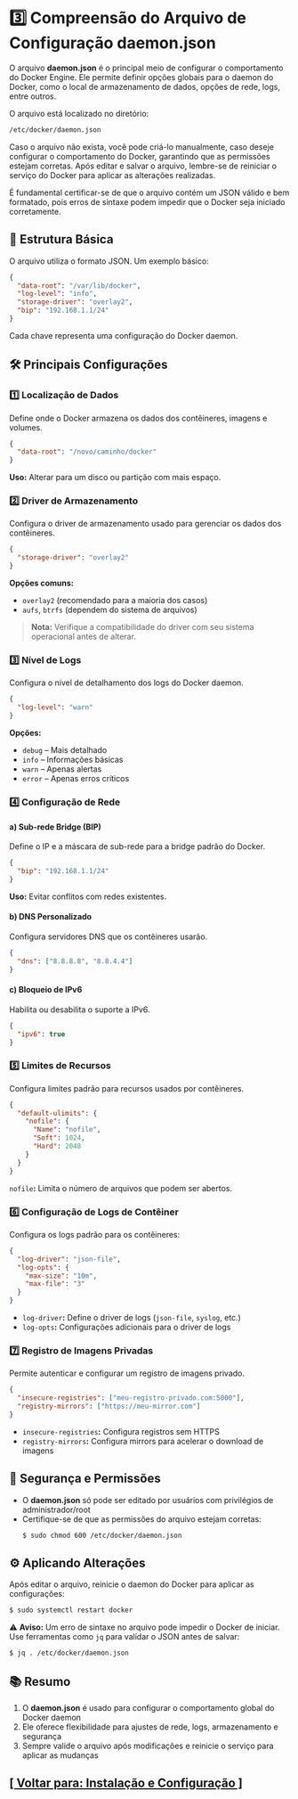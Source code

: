 # 3️⃣ Compreensão do Arquivo de Configuração **daemon.json**

O arquivo **daemon.json** é o principal meio de configurar o comportamento do Docker Engine. Ele permite definir opções globais para o daemon do Docker, como o local de armazenamento de dados, opções de rede, logs, entre outros.

O arquivo está localizado no diretório:

```Bash
/etc/docker/daemon.json
```

Caso o arquivo não exista, você pode criá-lo manualmente, caso deseje configurar o comportamento do Docker, garantindo que as permissões estejam corretas. Após editar e salvar o arquivo, lembre-se de reiniciar o serviço do Docker para aplicar as alterações realizadas.

É fundamental certificar-se de que o arquivo contém um JSON válido e bem formatado, pois erros de sintaxe podem impedir que o Docker seja iniciado corretamente.

## 🔧 Estrutura Básica

O arquivo utiliza o formato JSON. Um exemplo básico:

```JSON
{
  "data-root": "/var/lib/docker",
  "log-level": "info",
  "storage-driver": "overlay2",
  "bip": "192.168.1.1/24"
}
```

Cada chave representa uma configuração do Docker daemon.

## 🛠️ Principais Configurações

### 1️⃣ Localização de Dados

Define onde o Docker armazena os dados dos contêineres, imagens e volumes.

```JSON
{
  "data-root": "/novo/caminho/docker"
}
```

**Uso:** Alterar para um disco ou partição com mais espaço.

### 2️⃣ Driver de Armazenamento

Configura o driver de armazenamento usado para gerenciar os dados dos contêineres.

```JSON
{
  "storage-driver": "overlay2"
}
```

**Opções comuns:**  
  - `overlay2` (recomendado para a maioria dos casos)
  - `aufs`, `btrfs` (dependem do sistema de arquivos)

> **Nota:** Verifique a compatibilidade do driver com seu sistema operacional antes de alterar.

### 3️⃣ Nível de Logs

Configura o nível de detalhamento dos logs do Docker daemon.

```JSON
{
  "log-level": "warn"
}
```

**Opções:**  
  - `debug` – Mais detalhado
  - `info` – Informações básicas
  - `warn` – Apenas alertas
  - `error` – Apenas erros críticos

### 4️⃣ Configuração de Rede

#### a) Sub-rede Bridge (BIP)

Define o IP e a máscara de sub-rede para a bridge padrão do Docker.

```JSON
{
  "bip": "192.168.1.1/24"
}
```

**Uso:** Evitar conflitos com redes existentes.

#### b) DNS Personalizado

Configura servidores DNS que os contêineres usarão.

```JSON
{
  "dns": ["8.8.8.8", "8.8.4.4"]
}
```

#### c) Bloqueio de IPv6

Habilita ou desabilita o suporte a IPv6.

```JSON
{
  "ipv6": true
}
```

### 5️⃣ Limites de Recursos

Configura limites padrão para recursos usados por contêineres.

```JSON
{
  "default-ulimits": {
    "nofile": {
      "Name": "nofile",
      "Soft": 1024,
      "Hard": 2048
    }
  }
}
```

`nofile`**:** Limita o número de arquivos que podem ser abertos.

### 6️⃣ Configuração de Logs de Contêiner

Configura os logs padrão para os contêineres:

```JSON
{
  "log-driver": "json-file",
  "log-opts": {
    "max-size": "10m",
    "max-file": "3"
  }
}
```

- `log-driver`**:** Define o driver de logs (`json-file`, `syslog`, etc.)
- `log-opts`**:** Configurações adicionais para o driver de logs

### 7️⃣ Registro de Imagens Privadas

Permite autenticar e configurar um registro de imagens privado.

```JSON
{
  "insecure-registries": ["meu-registro-privado.com:5000"],
  "registry-mirrors": ["https://meu-mirror.com"]
}
```

- `insecure-registries`**:** Configura registros sem HTTPS
- `registry-mirrors`**:** Configura mirrors para acelerar o download de imagens

## 🔐 Segurança e Permissões

- O **daemon.json** só pode ser editado por usuários com privilégios de administrador/root
- Certifique-se de que as permissões do arquivo estejam corretas:  
  ```Bash
  $ sudo chmod 600 /etc/docker/daemon.json
  ```

## ⚙️ Aplicando Alterações

Após editar o arquivo, reinicie o daemon do Docker para aplicar as configurações:

```Bash
$ sudo systemctl restart docker
```

⚠️ **Aviso:** Um erro de sintaxe no arquivo pode impedir o Docker de iniciar. Use ferramentas como `jq` para validar o JSON antes de salvar:

```Bash
$ jq . /etc/docker/daemon.json
```

## 📚 Resumo

1. O **daemon.json** é usado para configurar o comportamento global do Docker daemon
2. Ele oferece flexibilidade para ajustes de rede, logs, armazenamento e segurança
3. Sempre valide o arquivo após modificações e reinicie o serviço para aplicar as mudanças

## [[ Voltar para: Instalação e Configuração ]](./instalacao-configuracao.md)